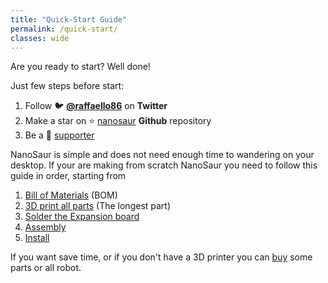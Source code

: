```yaml
---
title: "Quick-Start Guide"
permalink: /quick-start/
classes: wide
---
```


Are you ready to start? Well done!

Just few steps before start:
1. Follow :bird: [**@raffaello86**](https://twitter.com/raffaello86) on **Twitter**
2. Make a star on :star: [nanosaur](https://github.com/rnanosaur/nanosaur) **Github** repository
3. Be a :sparkling_heart: [supporter](https://github.com/sponsors/rbonghi)

NanoSaur is simple and does not need enough time to wandering on your desktop.
If your are making from scratch NanoSaur you need to follow this guide in order, starting from
1. [Bill of Materials](/bill-of-materials) (BOM)
2. [3D print all parts](/3d-print) (The longest part)
3. [Solder the Expansion board](/expansion-board)
4. [Assembly](/assembly)
5. [Install](/install)

If you want save time, or if you don't have a 3D printer you can [buy](/buy) some parts or all robot.
